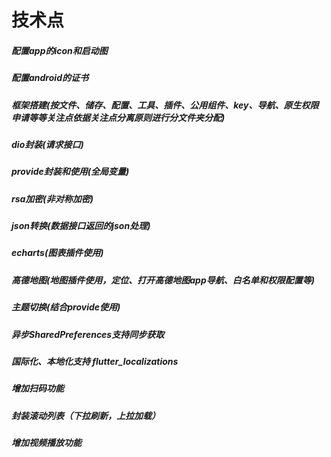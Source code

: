 # 技术点  
#####  配置app的icon和启动图  
#####  配置android的证书  
#####  框架搭建(按文件、储存、配置、工具、插件、公用组件、key、导航、原生权限申请等等关注点依据关注点分离原则进行分文件夹分配)  
#####  dio封装(请求接口)  
#####  provide封装和使用(全局变量)  
#####  rsa加密(非对称加密)  
#####  json转换(数据接口返回的json处理)  
#####  echarts(图表插件使用)    
#####  高德地图(地图插件使用，定位、打开高德地图app导航、白名单和权限配置等)  
#####  主题切换(结合provide使用)  
#####  异步SharedPreferences支持同步获取  
#####  国际化、本地化支持 flutter_localizations  
#####  增加扫码功能  
#####  封装滚动列表（下拉刷新，上拉加载）  
#####  增加视频播放功能  

